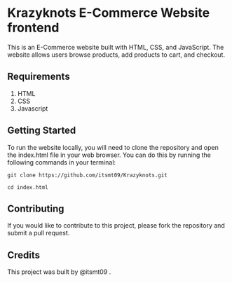 # Krazyknots E-Commerce Website frontend

This is an E-Commerce website built with HTML, CSS, and JavaScript. The website allows users browse products, add products to cart, and checkout.

## Requirements

1. HTML
2. CSS
3. Javascript




## Getting Started

To run the website locally, you will need to clone the repository and open the index.html file in your web browser. You can do this by running the following commands in your terminal:

``` 
git clone https://github.com/itsmt09/Krazyknots.git 
```

```
cd index.html
```


## Contributing

If you would like to contribute to this project, please fork the repository and submit a pull request.


## Credits

This project was built by @itsmt09 .
